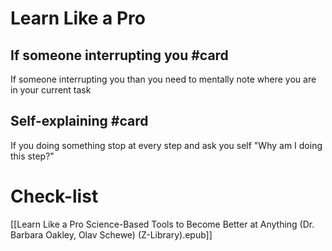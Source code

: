 # Learn Like a Pro

## If someone interrupting you #card 
If someone interrupting you than you need to mentally note where you are in your current task

## Self-explaining #card 
If you doing something stop at every step and ask you self "Why am I doing this step?"

# Check-list
[[Learn Like a Pro Science-Based Tools to Become Better at Anything (Dr. Barbara Oakley, Olav Schewe) (Z-Library).epub]]